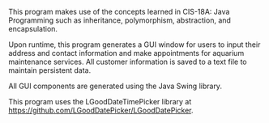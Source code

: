 This program makes use of the concepts learned in CIS-18A: Java Programming such as inheritance, polymorphism, abstraction, and encapsulation.  

Upon runtime, this program generates a GUI window for users to input their address and contact information and make appointments for 
aquarium maintenance services.  All customer information is saved to a text file to maintain persistent data.

All GUI components are generated using the Java Swing library.

This program uses the LGoodDateTimePicker library at https://github.com/LGoodDatePicker/LGoodDatePicker.

